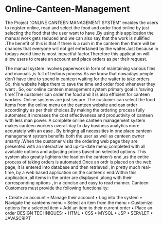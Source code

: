 # Online-Canteen-Management
The Project “ONLINE CANTEEN MANAGEMENT SYSTEM” enables the users to register online, read and select the food and 
order food online by just selecting the food that the user want to have .By using this application the manual work gets reduced 
and we can also say that the work is nullified .The benefit of this is that if there is a rush in the canteen then there will be 
chances that everyone will not get entertained by the waiter.Just because in todays world time is most impactful 
factor.Therefore this application will allow users to create an account and place orders as per their request. 
 
The manual system involves paperwork in form of maintaining various files and manuals ,is full of tedious process.As we 
know that nowadays people don’t have time to spend in canteen waiting for the waiter to take orders. So, this website helps 
them to save the time and order food whenever they want .
So, our online canteen management system primary goal is ‘saving time’.The customer can order the 
food and it is also efficient for canteen workers .Online systems are just secure .The customer can select the food 
items from the online menu on the canteen website and can order accordingly as per their choices.By making the 
ordering process fully automated,it increases the cost effectiveness and productivity of canteen with less man 
power. A complete online canteen management system makes canteen workers overall day to day business 
analytics more accurately with an ease . By bringing all necessities in one place canteen management system 
benefits both the user as well as canteen owner smartly .When the customer visits the ordering web page they are 
presented with an interactive and up-to-date menu,completed with all available options and adjusting prices based 
on selected options. This system also greatly lightens the load on the canteen’s end ,as the entire process of 
taking orders is automated.Once an ordr is placed on the web page, it is entered into database and then retrieved , 
in pretty much real-time, by a web based application on the canteen’s end.Within this application ,all items in the 
order are displayed ,along with their corresponding options , in a concise and easy to read manner.
Canteen Customers must provide the following functionality: 
 
• Create an account 
• Manage their account 
• Log into the system 
• Navigate the canteens menu 
• Select an item from the menu 
• Customize options for a selected item 
• Add an item to their current order 
• Place an order
DESIGN TECHNIQUES:
• HTML 
• CSS 
• MYSQL 
• JSP 
• SERVLET 
• JAVASCRIPT
